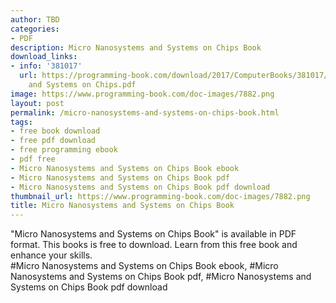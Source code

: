 ```yaml
---
author: TBD
categories:
- PDF
description: Micro Nanosystems and Systems on Chips Book
download_links:
- info: '381017'
  url: https://programming-book.com/download/2017/ComputerBooks/381017/Micro Nanosystems
    and Systems on Chips.pdf
image: https://www.programming-book.com/doc-images/7882.png
layout: post
permalink: /micro-nanosystems-and-systems-on-chips-book.html
tags:
- free book download
- free pdf download
- free programming ebook
- pdf free
- Micro Nanosystems and Systems on Chips Book ebook
- Micro Nanosystems and Systems on Chips Book pdf
- Micro Nanosystems and Systems on Chips Book pdf download
thumbnail_url: https://www.programming-book.com/doc-images/7882.png
title: Micro Nanosystems and Systems on Chips Book
---
```


 
<div class="item-desc text-justify">
  "Micro Nanosystems and Systems on Chips Book" is available in PDF format. This books is free to download. Learn from this free book and enhance your skills.
  <br>
  #Micro Nanosystems and Systems on Chips Book ebook, #Micro Nanosystems and Systems on Chips Book pdf, #Micro Nanosystems and Systems on Chips Book pdf download
</div>